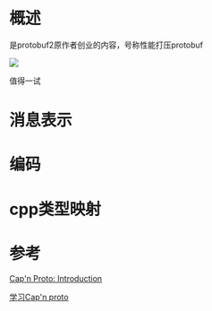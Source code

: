 # 概述

是protobuf2原作者创业的内容，号称性能打压protobuf

![](https://tcs.teambition.net/storage/312hc7a1a3f1d8fcc0526e888f86c16fcfa8?Signature=eyJhbGciOiJIUzI1NiIsInR5cCI6IkpXVCJ9.eyJBcHBJRCI6IjU5Mzc3MGZmODM5NjMyMDAyZTAzNThmMSIsIl9hcHBJZCI6IjU5Mzc3MGZmODM5NjMyMDAyZTAzNThmMSIsIl9vcmdhbml6YXRpb25JZCI6IiIsImV4cCI6MTY3MTc5OTI1OCwiaWF0IjoxNjcxMTk0NDU4LCJyZXNvdXJjZSI6Ii9zdG9yYWdlLzMxMmhjN2ExYTNmMWQ4ZmNjMDUyNmU4ODhmODZjMTZmY2ZhOCJ9.i-9g0LOVGfhykdnyv6Pv4cTA8SBt7vC3LNOT1vpC-lE&download=image.png "")

值得一试

# 消息表示

# 编码

# cpp类型映射

# 参考

[Cap'n Proto: Introduction](https://capnproto.org/)

[学习Cap'n proto](https://www.jianshu.com/p/f1110b22cb5c)
